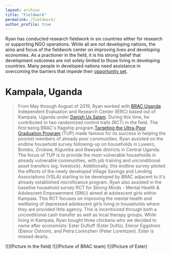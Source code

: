 ```yaml
---
layout: archive
title: "Fieldwork"
permalink: /fieldwork/
author_profile: true
---
```


Ryan has conducted research fieldwork in six countries either for research or supporting NGO operations. While all are not developing nations, the aims and focus of the fieldwork center on improving lives and developing economies. As a practioner in the field, it is his strong belief that development outcomes are not solely limited to those living in developing countries. Many people in developed nations need assistance in overcoming the barriers that impede their [opportunity set](https://en.wikipedia.org/wiki/Capability_approach).

<!-- Org., timespan, project, involvement, places, pictures, links to organizations -->

<!--
Beira, Mozambique
========
_________________________________________________
FCC, PEPFAR
-->

Kampala, Uganda
========

> From May through August of 2019, Ryan worked with [BRAC Uganda](https://bracresearch.net/aboutus.php) Independent Evaluation and Research Center (IERC) based out of Kampala, Uganda under [Danish Us Salam](https://ie.linkedin.com/in/danishussalam?challengeId=AQG1Kmziif-QgQAAAXTG8Z2HzGv6Aj0xkc5MaZvbZewt7yqwHv1i1qdOxjBWbetV8EHylU5P-bH53xHPRLMlLw2mg4zCgRN3SA&submissionId=8cd09d2f-a420-3816-c5bb-804bf174d268). During this time, he contributed to two randomized control trails (RCT) in the field. The first being BRAC's flagship program [Targeting the Ultra-Poor Graduation Program](https://www.poverty-action.org/study/variations-ultra-poor-graduation-programming-uganda) (TUP) made famous for its success in helping the poorest members of already poor communities. Ryan assisted on the endline household survey following-up on households in Luwero, Bombo, Zirobwe, Kigumba and Bweyale districts in Central Uganda. The focus of TUP is to provide the most vulnerable households in already vulnerable communities, with job training and unconditional asset transfers (eg. livestock). Additionally, this endline survey piloted the effects of the newly developed Village Savings and Lending Associations (VSLA) starting to be developed by BRAC adjacent to it's already established microfinance program. Ryan also assisted in the baseline household survey RCT for Strong Minds - Mental Health & Adolescent Empowerment (SMU) aimed at adolescent girls within Kampala. This RCT focuses on improving the mental health and wellbeing of depressed adolescent girls living in households where they are provided little agency. This is incentivized through both a unconditional cash transfer as well as local therapy groups. While living in Kampala, Ryan bought three chickens who we decided to name after economists: Ester Dufluff (Ester Duflo), Elenor Eggstrom (Elenor Ostrom), and Petra Lorenzhen (Peter Lorentzen). Ester is missed dearly.

![](Picture in the field) ![](Picture of BRAC team)
![](Picture of Ester) 

<!--
Madrid, Spain
======
<!--
> While studying abroard in Madrid, Spain at Saint Louis University - Madrid, Ryan worked with [Bocatalk](https://www.slu.edu/news/2017/december/boca-talk.php). The aim of this organization is to provide both hot meals and conversation with the local homeless population primarly around Puerta del Sul and Gran Via.
<!--
Pyschological effects of homelessness, mental health, provide conversations
<!--
![](pics from madrid)
<!--
Saint Louis, MO
=======
<!--
[Love the Lou](https://myusf.usfca.edu/arts-sciences/economics/clubs)
<!--
STL | LIVE rehabilitating apartments in north STL to provide subsidized housing for low income, and poor-credit rated individuals and families struggling for stable housing. 
STL | LIFT Additionally assisted in local program engaging vulenarble youth with skill building and mentoring.
<!--
![](pic of Love the Lou or from my gallery)

Buena Vista, Honduras
========

[Global Brigades Microfinance](https://business.globalbrigades.org/business-brigades-select-type/business-brigades/honduras/) (recently renamed Global Brigades Business)
Caja Reales (VLSA)
Used qualitative household surveys to build the local VLSA around the members needs and helping redistribute resources to local businesses with the highest potential and households in the direst financial need.
Buena Vista

![](Any pics from Buena Vista)

Bologna, Italy
=======

[Piazza Grande, Happy Center](http://www.piazzagrande.it/blog/tag/happy-center/)
Providing services to both the local homelessness population and migrants arriving in Bologna as a result of the [European Migrant Crisis](http://www.piazzagrande.it/blog/tag/happy-center/)
Migrant assimilation, Social and Mental rehabilitation for homeless. Many sub-saharran Africa migrants make their way to northern cities such as Bologna in search of employment. 
Humanities internship under Carlo Salmaso 

![](Carlo pic or piazza grande pics)

Belize City, Belize
========

Service Leadership Program
Impacts of Gang violence on primary education attendance, learning and retention.
Saint Martin de Porres

![](pics from the community and the school)


